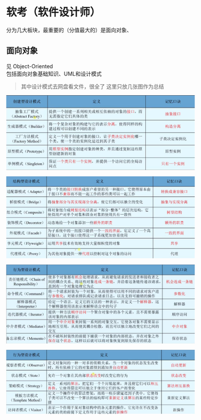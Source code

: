 # 软考（软件设计师）
分为几大板块，最重要的（分值最大的）是面向对象、

## 面向对象
见 Object-Oriented<br>
包括面向对象基础知识、UML和设计模式<br>
>其中设计模式去网盘看文件，很全了
>这里只放几张图作为总结

![描述](Object-Oriented/img/25.png)

![描述](Object-Oriented/img/26.png)

![描述](Object-Oriented/img/27.png)

![描述](Object-Oriented/img/28.png)
